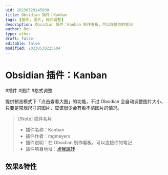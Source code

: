 ```yaml
---
uid: 20230329145808
title: Obsidian 插件：Kanban
tags: [插件, 图片, 格式调整]
description: Obsidian 插件：Kanban 制作看板，可以连接你的笔记
author: Bon
type: other
draft: false
editable: false
modified: 20230530225604
---
```


# Obsidian 插件：Kanban

#插件 #图片 #格式调整

提供预览模式下「点击查看大图」的功能，不过 Obsidian 会自动调整图片大小，只要是常规尺寸的图片，应该很少会有看不清图片的情况。

> [!Note] 插件名片
>
> - 插件名称：Kanban
> - 插件作者：mgmeyers
> - 插件说明：在 Obsidian 制作看板，可以连接你的笔记
> - 插件项目地址：[点我跳转](https://github.com/mgmeyers/obsidian-kanban)

## 效果&特性